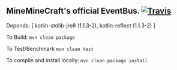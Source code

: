 
## MineMineCraft's official EventBus. [![Travis](https://img.shields.io/travis/MiniMineCraft/MiniBus.svg)](https://travis-ci.org/MiniMineCraft/MiniBus)

Depends: [ kotlin-stdlib-jre8 (1.1.3-2), kotlin-reflect (1.1.3-2) ]

To Build: `mvn clean package`

To Test/Benchmark `mvn clean test`

To compile and install locally: `mvn clean package install`
